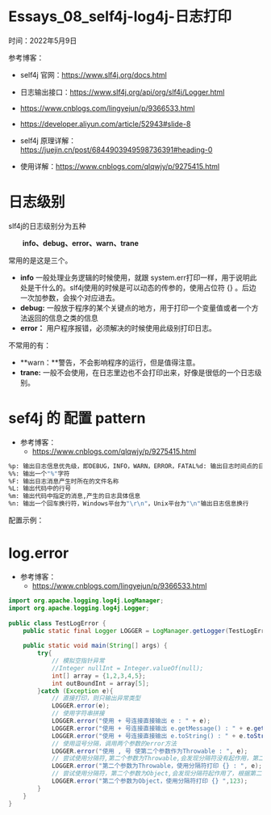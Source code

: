 # Essays_08_self4j-log4j-日志打印

时间：2022年5月9日

参考博客：

- self4j 官网：https://www.slf4j.org/docs.html
- 日志输出接口：https://www.slf4j.org/api/org/slf4j/Logger.html

- https://www.cnblogs.com/lingyejun/p/9366533.html
- https://developer.aliyun.com/article/52943#slide-8
- self4j 原理详解：https://juejin.cn/post/6844903949598736391#heading-0
- 使用详解：https://www.cnblogs.com/qlqwjy/p/9275415.html





# 日志级别

slf4j的日志级别分为五种

　　**info、debug、error、warn、trane**

常用的是这是三个。

+ **info** 一般处理业务逻辑的时候使用，就跟 system.err打印一样，用于说明此处是干什么的。slf4j使用的时候是可以动态的传参的，使用占位符 {} 。后边一次加参数，会挨个对应进去。
+ **debug:** 一般放于程序的某个关键点的地方，用于打印一个变量值或者一个方法返回的信息之类的信息
+ **error：** 用户程序报错，必须解决的时候使用此级别打印日志。

不常用的有：

+ **warn：**警告，不会影响程序的运行，但是值得注意。
+ **trane:** 一般不会使用，在日志里边也不会打印出来，好像是很低的一个日志级别。



# sef4j 的 配置 pattern 

- 参考博客：
  - https://www.cnblogs.com/qlqwjy/p/9275415.html

```sh
%p: 输出日志信息优先级，即DEBUG，INFO，WARN，ERROR，FATAL%d: 输出日志时间点的日期或时间，默认格式为ISO8601，也可以在其后指定格式，比如：%d{yyyy-MM-dd HH:mm:ss,SSS}，SSS为毫秒数(也可以写为SS，只不过SSS如果不足三位会补0)，输出类似：2011-10-18 22:10:28,021%r: 输出自应用启动到输出该日志耗费的毫秒数%t: 输出产生日志的线程名称%l: 输出日志事件的位置，相当于%c.%M(%F:L)的组合，包括类全名、方法、文件名以及在代码中行数。例如:cn.xm.test.PlainTest.main(PlanTest.java:12)%c: 输出日志信息所属的类目，通常就是所在类的全名。可写为%c{num},表示取完整类名的层数，从后向前取，比如%c{2}取 "cn.qlq.exam"类为"qlq.exam"。%M: 输出产生日志信息的方法名%x: 输出和当前线程相关联的NDC(嵌套诊断环境),尤其用到像java servlets这样的多客户多线程的应用中 
%%: 输出一个"%"字符 
%F: 输出日志消息产生时所在的文件名称 
%L: 输出代码中的行号
%m: 输出代码中指定的消息,产生的日志具体信息 
%n: 输出一个回车换行符，Windows平台为"\r\n"，Unix平台为"\n"输出日志信息换行 
```



配置示例：







# log.error

- 参考博客：
  - https://www.cnblogs.com/lingyejun/p/9366533.html

```java
import org.apache.logging.log4j.LogManager;
import org.apache.logging.log4j.Logger;
 
public class TestLogError {
    public static final Logger LOGGER = LogManager.getLogger(TestLogError.class);
 
    public static void main(String[] args) {
        try{
            // 模拟空指针异常
            //Integer nullInt = Integer.valueOf(null);
            int[] array = {1,2,3,4,5};
            int outBoundInt = array[5];
        }catch (Exception e){
            // 直接打印，则只输出异常类型
            LOGGER.error(e);
            // 使用字符串拼接
            LOGGER.error("使用 + 号连接直接输出 e : " + e);
            LOGGER.error("使用 + 号连接直接输出 e.getMessage() : " + e.getMessage());
            LOGGER.error("使用 + 号连接直接输出 e.toString() : " + e.toString());
            // 使用逗号分隔，调用两个参数的error方法
            LOGGER.error("使用 , 号 使第二个参数作为Throwable : ", e);
            // 尝试使用分隔符,第二个参数为Throwable,会发现分隔符没有起作用，第二个参数的不同据，调用不同的重载方法
            LOGGER.error("第二个参数为Throwable，使用分隔符打印 {} : ", e);
            // 尝试使用分隔符，第二个参数为Object,会发现分隔符起作用了，根据第二个参数的不同类型，调用不同的重载方法
            LOGGER.error("第二个参数为Object，使用分隔符打印 {} ",123);
        }
    }
}
```

